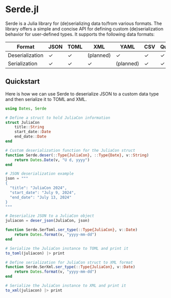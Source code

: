 # Serde.jl

Serde is a Julia library for (de)serializing data to/from various formats. The library offers a simple and concise API for defining custom (de)serialization behavior for user-defined types.  It supports the following data formats:

|     Format      | JSON | TOML |    XML    |    YAML   | CSV | Query |
|-----------------|------|------|-----------|-----------|-----|-------|
| Deserialization |   ✓  |   ✓  | (planned) |     ✓     |  ✓  |   ✓   |
| Serialization   |   ✓  |   ✓  |     ✓     | (planned) |  ✓  |   ✓   |

## Quickstart

Here is how we can use Serde to deserialize JSON to a custom data type and then serialize it to TOML and XML.

```julia
using Dates, Serde

# Define a struct to hold JuliaCon information
struct JuliaCon
    title::String
    start_date::Date
    end_date::Date
end

# Custom deserialization function for the JuliaCon struct
function Serde.deser(::Type{JuliaCon}, ::Type{Date}, v::String)
    return Dates.Date(v, "U d, yyyy")
end 

# JSON deserialization example
json = """
{
  "title": "JuliaCon 2024",
  "start_date": "July 9, 2024",
  "end_date": "July 13, 2024"
}
"""

# Deserialize JSON to a JuliaCon object
juliacon = deser_json(JuliaCon, json)

function Serde.SerToml.ser_type(::Type{JuliaCon}, v::Date)
    return Dates.format(v, "yyyy-mm-dd")
end

# Serialize the JuliaCon instance to TOML and print it
to_toml(juliacon) |> print

# Define serialization for JuliaCon struct to XML format
function Serde.SerXml.ser_type(::Type{JuliaCon}, v::Date)
    return Dates.format(v, "yyyy-mm-dd")
end

# Serialize the JuliaCon instance to XML and print it
to_xml(juliacon) |> print
```
